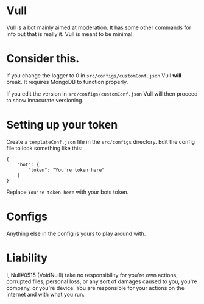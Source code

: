 # Vull

Vull is a bot mainly aimed at moderation. It has some other commands for info but that is really it.
Vull is meant to be minimal.

# Consider this.

If you change the logger to 0 in `src/configs/customConf.json` Vull **will** break. It requires MongoDB to function properly.

If you edit the version in `src/configs/customConf.json` Vull will then proceed to show innacurate versioning.

# Setting up your token

Create a `templateConf.json` file in the `src/configs` directory.
Edit the config file to look something like this:
```
{
    "bot": {
        "token": "You're token here"
    }
}
```
Replace `You're token here` with your bots token.

# Configs

Anything else in the config is yours to play around with.

# Liability

I, Null#0515 (VoidNulll) take no responsibility for you're own actions, corrupted files, personal loss, or any sort of damages caused to you, you're company, or you're device. You are responsible for your actions on the internet and with what you run.